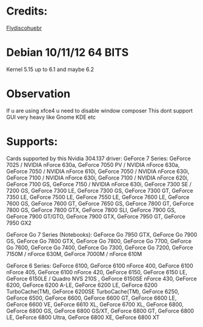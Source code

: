 # Credits:
[Flydiscohuebr](https://www.youtube.com/@flydiscohuebr)

# Debian 10/11/12 64 BITS
Kernel 5.15 up to 6.1 and maybe 6.2

# Observation
If u are using xfce4 u need to disable window composer
This dont support GUI very heavy like Gnome KDE etc

# Supports:
Cards supported by this Nvidia 304.137 driver:
GeForce 7 Series:
GeForce 7025 / NVIDIA nForce 630a, GeForce 7050 PV / NVIDIA nForce 630a, GeForce 7050 / NVIDIA nForce 610i, GeForce 7050 / NVIDIA nForce 630i, GeForce 7100 / NVIDIA nForce 630i, GeForce 7100 / NVIDIA nForce 620i, GeForce 7100 GS, GeForce 7150 / NVIDIA nForce 630i, GeForce 7300 SE / 7200 GS, GeForce 7300 LE, GeForce 7300 GS, GeForce 7300 GT, GeForce 7350 LE, GeForce 7500 LE, GeForce 7550 LE, GeForce 7600 LE, GeForce 7600 GS, GeForce 7600 GT, GeForce 7650 GS, GeForce 7800 GT, GeForce 7800 GS, GeForce 7800 GTX, GeForce 7800 SLI, GeForce 7900 GS, GeForce 7900 GT/GTO, GeForce 7900 GTX, GeForce 7950 GT, GeForce 7950 GX2

GeForce Go 7 Series (Notebooks):
GeForce Go 7950 GTX, GeForce Go 7900 GS, GeForce Go 7800 GTX, GeForce Go 7800, GeForce Go 7700, GeForce Go 7600, GeForce Go 7400, GeForce Go 7300, GeForce Go 7200, GeForce 7150M / nForce 630M, GeForce 7000M / nForce 610M

GeForce 6 Series:
GeForce 6100, GeForce 6100 nForce 400, GeForce 6100 nForce 405, GeForce 6100 nForce 420, GeForce 6150, GeForce 6150 LE, GeForce 6150LE / Quadro NVS 210S , GeForce 6150SE nForce 430, GeForce 6200, GeForce 6200 A-LE, GeForce 6200 LE, GeForce 6200 TurboCache(TM), GeForce 6200SE TurboCache(TM), GeForce 6250, GeForce 6500, GeForce 6600, GeForce 6600 GT, GeForce 6600 LE, GeForce 6600 VE, GeForce 6610 XL, GeForce 6700 XL, GeForce 6800, GeForce 6800 GS, GeForce 6800 GS/XT, GeForce 6800 GT, GeForce 6800 LE, GeForce 6800 Ultra, GeForce 6800 XE, GeForce 6800 XT
